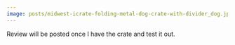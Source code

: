 ```yaml
---
image: posts/midwest-icrate-folding-metal-dog-crate-with-divider_dog.jpg
---
```

Review will be posted once I have the crate and test it out.
